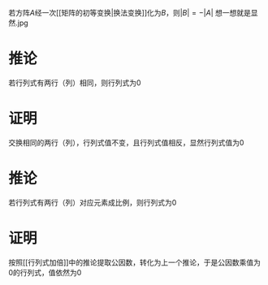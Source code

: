 若方阵$A$经一次[[矩阵的初等变换|换法变换]]化为$B$，则$|B|=-|A|$
想一想就是显然.jpg

# 推论
若行列式有两行（列）相同，则行列式为$0$

# 证明
交换相同的两行（列），行列式值不变，且行列式值相反，显然行列式值为$0$

# 推论
若行列式有两行（列）对应元素成比例，则行列式为$0$

# 证明
按照[[行列式加倍]]中的推论提取公因数，转化为上一个推论，于是公因数乘值为$0$的行列式，值依然为$0$